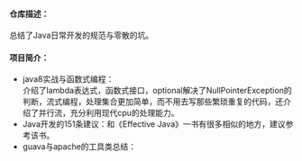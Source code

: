 #### 仓库描述：
总结了Java日常开发的规范与零散的坑。

#### 项目简介：

- java8实战与函数式编程：</br>
    介绍了lambda表达式，函数式接口，optional解决了NullPointerException的判断，流式编程，处理集合更加简单，而不用去写那些繁琐重复的代码，还介绍了并行流，充分利用现代cpu的处理能力。
- Java开发的151条建议：和《Effective Java》一书有很多相似的地方，建议参考该书。
- guava与apache的工具类总结：

